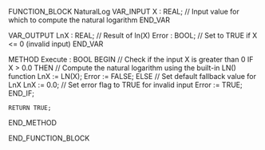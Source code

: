 FUNCTION_BLOCK NaturalLog
VAR_INPUT
    X : REAL; // Input value for which to compute the natural logarithm
END_VAR

VAR_OUTPUT
    LnX : REAL; // Result of ln(X)
    Error : BOOL; // Set to TRUE if X <= 0 (invalid input)
END_VAR

METHOD Execute : BOOL
BEGIN
    // Check if the input X is greater than 0
    IF X > 0.0 THEN
        // Compute the natural logarithm using the built-in LN() function
        LnX := LN(X);
        Error := FALSE;
    ELSE
        // Set default fallback value for LnX
        LnX := 0.0;
        // Set error flag to TRUE for invalid input
        Error := TRUE;
    END_IF;

    RETURN TRUE;
END_METHOD

END_FUNCTION_BLOCK
